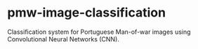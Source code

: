 # pmw-image-classification
Classification system for Portuguese Man-of-war images using Convolutional Neural Networks (CNN).
